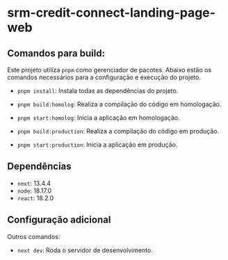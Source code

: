 # srm-credit-connect-landing-page-web

## Comandos para build:

Este projeto utiliza `pnpm` como gerenciador de pacotes. Abaixo estão os comandos necessários para a configuração e execução do projeto.

- `pnpm install`: Instala todas as dependências do projeto.

- `pnpm build:homolog`: Realiza a compilação do código em homologação.
- `pnpm start:homolog`: Inicia a aplicação em homologação.

- `pnpm build:production`: Realiza a compilação do código em produção.
- `pnpm start:production`: Inicia a aplicação em produção.

## Dependências

- `next`: 13.4.4
- `node`: 18.17.0
- `react`: 18.2.0

## Configuração adicional

Outros comandos:

- `next dev`: Roda o servidor de desenvolvimento.
